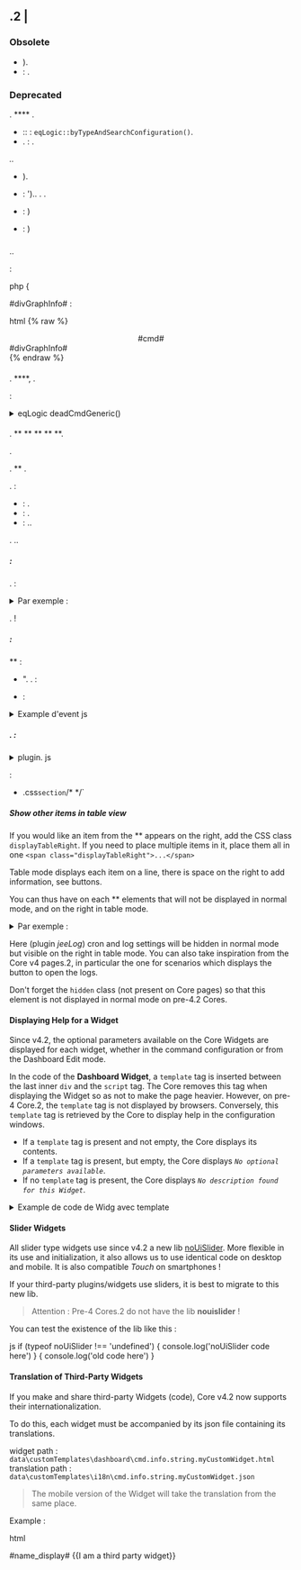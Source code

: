 ## .2 | 


### Obsolete

- ).
-  : .

### Deprecated

. **** .

- :: : `eqLogic::byTypeAndSearchConfiguration()`.
- . : .

*..*

- ).
-  : ').. . .

-  : )
-  : )


### 

#### 

..

:

php
 {
    


#divGraphInfo# :

html
{% raw %}
<div class="eqLogic eqLogic-widg allowResize allowReorderCmd #custom_layout# #eqLogic_class# #class#" data-eqType="#eqType#" data-eqLogic_id="#id#" data-eqLogic_uid="#uid#" data-version="#version#" data-translate-category="#translate_category#" data-category="#category#" data-tags="#tags#" style="width: #width#height: #height##style#">
  <div class="#isVerticalAlign#">
    <center>
      #cmd#
    </center>
  </div>
  #divGraphInfo#
  <script>

  </script>
</div>
{% endraw %}



#### 

. ****, .

:

<details>

  <summary markdown="span">eqLogic deadCmdGeneric()</summary>

  
  {% raw %}
  ) {
    $return = array()
    ::) {
      $eqLogic_json = json_encode(utils::o2a($eqLogic))
      #([0-9]*)#
      ) {
        )) {
           (!cmd::))) {
            $return[] = array(
              '?>',
              '),
              'who' => '#' . $cmd_id . '#'
            )
          }
        }
      }
    }
    
  }
  {% endraw %}
  

  .

</details>

#### 

. ** ** ** **  **.

.

.  ** .

.  :

  -  : .
  -  : .
  -  : ..

. ..


#####  :

. :



<details>

  <summary markdown="span">Par exemple :</summary>

  
  {% raw %}
  <legend><i class="fa fa-table"></i> {{Mes Equipemnts}}</legend>
  <div class="input-group" style="margin-bottom:5px">
    <input class="form-control roundedLeft" placeholder="{{Rechercher}}" id="in_searchEqlogic"/>
    <div class="input-group-btn">
      <a id="bt_resetObjectSearch" class="btn" style="width:30px"><i class="fas fa-times"></i>
      </a><a class="btn roundedRight hidden" id="bt_pluginDisplayAsTable" data-coreSupport="1" data-state="0"><i class="fas fa-grip-lines"></i></a>
    </div>
  </div>
  {% endraw %}
  

</details>

.  !

#####  :

 **  :



- ". . :

  

-  :

<details>

  <summary markdown="span">Example d'event js</summary>

  
  {% raw %}
  $('#bt_pluginDisplayAsTable').off('click').on('click', function () {
    $('#bt_pluginDisplayAsTable[data-coreSupport="1"]').off('click').on('click', function () {
      ).") {
        $(this).data('state', '1').addClass('active')
        )
        $('.eqLogicDisplayCard').addClass('displayAsTable')
        $('.eqLogicDisplayCard .hiddenAsCard').removeClass('hidden')
        $('.eqLogicThumbnailContainer').first().addClass('containerAsTable')
      }  {
        $(this).data('state', '0').removeClass('active')
        )
        $('.eqLogicDisplayCard').removeClass('displayAsTable')
        $('.eqLogicDisplayCard .hiddenAsCard').addClass('hidden')
        $('.eqLogicThumbnailContainer').first().removeClass('containerAsTable')
      }
    })
  })
  {% endraw %}
  

</details>

##### . :

<details>

  <summary markdown="span">plugin. js</summary>

  
  {% raw %}
  :
  ').length) {
    $('#bt_pluginDisplayAsTable').removeClass('hidden') //Not shown on previous core versions
    ' || .) {
      $('#bt_pluginDisplayAsTable').data('state', '1').addClass('active')
      "]').length) {
        $('.eqLogicDisplayCard').addClass('displayAsTable')
        $('.eqLogicDisplayCard .hiddenAsCard').removeClass('hidden')
        $('.eqLogicThumbnailContainer').first().addClass('containerAsTable')
      }
    }
    :
    $('#bt_pluginDisplayAsTable[data-coreSupport="1"]').off('click').on('click', function () {
      ).") {
        $(this).data('state', '1').addClass('active')
        )
        $('.eqLogicDisplayCard').addClass('displayAsTable')
        $('.eqLogicDisplayCard .hiddenAsCard').removeClass('hidden')
        $('.eqLogicThumbnailContainer').first().addClass('containerAsTable')
      }  {
        $(this).data('state', '0').removeClass('active')
        )
        $('.eqLogicDisplayCard').removeClass('displayAsTable')
        $('.eqLogicDisplayCard .hiddenAsCard').addClass('hidden')
        $('.eqLogicThumbnailContainer').first().removeClass('containerAsTable')
      }
    })
  }
  {% endraw %}
  

</details>

 :

- .css` section `/*  */`

##### Show other items in table view

If you would like an item from the ** appears on the right, add the CSS class `displayTableRight`. If you need to place multiple items in it, place them all in one ` <span class="displayTableRight">...</span> `

Table mode displays each item on a line, there is space on the right to add information, see buttons.

You can thus have on each ** elements that will not be displayed in normal mode, and on the right in table mode.

<details>

  <summary markdown="span">Par exemple :</summary>

  
  {% raw %}
  <div class="eqLogicThumbnailContainer">
    <?php
      foreach ($eqLogics as $eqLogic) {
        $div = ''
        $opacity = ($eqLogic->getIsEnable()) ? '' : 'disableCard'
        $div .= '<div class="eqLogicDisplayCard cursor '.$opacity.'" data-eqLogic_id="' . $eqLogic->getId() . '">'
        $div .= '<img src="' . $plugin->getPathImgIcon() . '"/>'
        $div .= '<br>'
        $div .= '<span class="name">' . $eqLogic->getHumanName(true, true) . '</span>'
        $div .= '<span class="hidden hiddenAsCard displayTableRight">'.$eqLogic->getConfiguration('autorefresh').' | '.$eqLogic->getConfiguration('loglasttime').'h</span>'
        $div .= '</div>'
        echo $div;
      }
    ?>
  </div>
  {% endraw %}
  

</details>

Here (plugin *jeeLog*) cron and log settings will be hidden in normal mode but visible on the right in table mode. You can also take inspiration from the Core v4 pages.2, in particular the one for scenarios which displays the button to open the logs.

Don't forget the `hidden` class (not present on Core pages) so that this element is not displayed in normal mode on pre-4.2 Cores.


#### Displaying Help for a Widget

Since v4.2, the optional parameters available on the Core Widgets are displayed for each widget, whether in the command configuration or from the Dashboard Edit mode.

In the code of the **Dashboard Widget**, a `template` tag is inserted between the last inner `div` and the `script` tag. The Core removes this tag when displaying the Widget so as not to make the page heavier. However, on pre-4 Core.2, the `template` tag is not displayed by browsers. Conversely, this `template` tag is retrieved by the Core to display help in the configuration windows.

- If a `template` tag is present and not empty, the Core displays its contents.
- If a `template` tag is present, but empty, the Core displays *`No optional parameters available`*.
- If no `template` tag is present, the Core displays *`No description found for this Widget`*.

<details>

  <summary markdown="span">Example de code de Widg avec template</summary>

  
  <div class=" cmd-widget" ...>
    <div class="title #hide_name#">
      <div class="cmdName">#name_display#</div>
    </div>
    <div>
      ...
    </div>
    <template>
      <div>color : rgb(20,20,20) ({{couleur d'arrière plan}})</div>
      <div>color_switch : rgb(230,230,230) ({{couleur de la pastille}})</div>
    </template>
    <script>
    </script>
  </div>
  

</details>

#### Slider Widgets

All slider type widgets use since v4.2 a new lib [noUiSlider](https://refreshless.com/nouislider/). More flexible in its use and initialization, it also allows us to use identical code on desktop and mobile. It is also compatible *Touch* on smartphones !

If your third-party plugins/widgets use sliders, it is best to migrate to this new lib.

> Attention : Pre-4 Cores.2 do not have the lib **nouislider** !

You can test the existence of the lib like this :

js
if (typeof noUiSlider !== 'undefined') {
  console.log('noUiSlider code here')
}  {
  console.log('old code here')
}


#### Translation of Third-Party Widgets

If you make and share third-party Widgets (code), Core v4.2 now supports their internationalization.

To do this, each widget must be accompanied by its json file containing its translations.

widget path : `data\customTemplates\dashboard\cmd.info.string.myCustomWidget.html`
translation path : `data\customTemplates\i18n\cmd.info.string.myCustomWidget.json`

> The mobile version of the Widget will take the translation from the same place.

Example :

html
<div class="content-xs">
    <span class="cmdName #hide_name#">#name_display#</span> <strong class="state"></strong>
    {{I am a third party widget}}
  </div>
  <template>
    <div>param : {{My third-party setting}}.</div>
  </template>
  <script>


json
  {
    "en_US": {
      "I am a third party widget": "I am a custom widget",
      "My third-party setting": "My custom parameter description"
    },
    "es_ES": {
      "I am a third party widget": "I'm a terceros widget",
      "My third-party setting": "My configuration of threes"
    },
    "de_DE": {
      "I am a third party widget": "Ich bin ein Widget eines Drittanbieters",
      "My third-party setting": "Meine Einstellung von Drittanbietern"
    }
  }


> The texts `Value Date`, `Collection Date` and all those found in Core widgets do not need to be in the json. If you don't have any other texts in your widget, then json is not needed, and those strings will be translated.


#### Integration of plugin-specific Generic Types into the Core

The Core v4.2 has a new page to configure Generic Types more easily. It of course takes over the Generic Types defined by the Core, but some plugins define their own Generic Types.

In order for these plugins to be supported by this new Core page, here is how to integrate them.

When opening this page, the Core checks, for each plugin, if it has a `pluginGenericTypes()` method. If so, this method is then called, waiting for the plugin's Generic Types to be integrated. These must respect the definition of Generic Types of the Core, in particular if categories already exist (Socket, Light, etc.).

Example, in the file `plugins/myplugin/core/php/myplugin.class.php`:

php
class myPlugin extends eqLogic
{
    /*     * ***********************Static method*************************** */
    

    public static function pluginGenericTypes()
    {
        $generics = array(
            'MONPLUGIN_TOGGLE' => array( //capitalize without space
                'name' => __('MyPlugin Toggle',__FILE__),
                'familyid' => 'MyPlugin', //No space here
                'family' => __('Plugin MyPlugin',__FILE__), //Start with 'Plugin ' ...
                'type' => 'Action',
                'subtype' => array('other')
            ),
            'MONPLUGIN_LIGHT_BEAM' => array(
                'name' => __('Light Rays (MyPlugin)',__FILE__),
                'familyid' => 'LIGHT', //Existing type if any
                'family' => __('Light',__FILE__),
                'type' => 'Info',
                'subtype' => array('binary','numeric')
            )
        )
        
    }



 :

- .
- .

>  :  [](https://github.com/jeedom/core/blob/alpha/core/config/jeedom.config.php), .